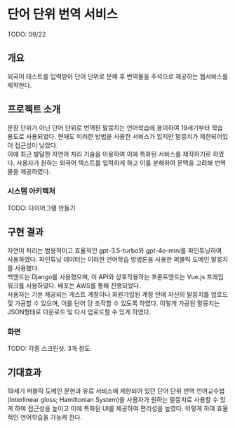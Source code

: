 # 단어 단위 번역 서비스
TODO: 09/22

## 개요
외국어 테스트를 입력받아 단어 단위로 분해 후 번역물을 주석으로 제공하는 웹서비스를 제작한다.

## 프로젝트 소개
문장 단위가 아닌 단어 단위로 번역된 말뭉치는 언어학습에 용이하여 19세기부터 학습용도로 사용되었다. 현재도 이러한 방법을 사용한 서비스가 있지만 말뭉치가 제한되어있어 접근성이 낮았다.<br>
이에 최근 발달한 자연어 처리 기술을 이용하여 이에 특화된 서비스를 제작하기로 하였다. 사용자가 원하는 외국어 텍스트를 입력하게 하고 이를 분해하여 문맥을 고려해 번역물을 제공하였다.
### 시스템 아키텍처
TODO: 다이어그램 만들기

## 구현 결과
자연어 처리는 범용적이고 효율적인 gpt-3.5-turbo와 gpt-4o-mini를 파인튜닝하여 사용하였다. 파인튜닝 데이터는 이러한 언어학습 방법론을 사용한 퍼블릭 도메인 말뭉치를 사용했다.<br>
백엔드는 Django를 사용했으며, 이 API와 상호작용하는 프론트엔드는 Vue.js 프레임워크를 사용하였다. 배포는 AWS를 통해 진행되었다.<br>
사용자는 기본 제공되는 게스트 계정이나 회원가입된 계정 안에 자신의 말뭉치를 업로드 및 가공할 수 있으며, 이를 단어 당 조작할 수 있도록 하였다. 이렇게 가공된 말뭉치는 JSON형태로 다운로드 및 다시 업로드할 수 있게 하였다.
### 화면
TODO: 각종 스크린샷. 3개 정도

## 기대효과
19세기 퍼블릭 도메인 문헌과 유료 서비스에 제한되어 있던 단어 단위 번역 언어교수법 (Interlinear gloss; Hamiltonian System)을 사용자가 원하는 말뭉치로 사용할 수 있게 하여 접근성을 높이고 이에 특화된 UI를 제공하여 편리성을 높였다. 이렇게 하여 효율적인 언어학습을 가능케 한다.
